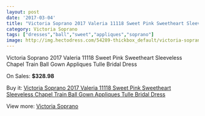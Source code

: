 ```yaml
---
layout: post
date: '2017-03-04'
title: "Victoria Soprano 2017 Valeria 11118 Sweet Pink Sweetheart Sleeveless Chapel Train Ball Gown Appliques Tulle Bridal Dress"
category: Victoria Soprano
tags: ["dresses","ball","sweet","appliques","soprano"]
image: http://img.hectodress.com/54289-thickbox_default/victoria-soprano-2017-valeria-11118-sweet-pink-sweetheart-sleeveless-chapel-train-ball-gown-appliques-tulle-bridal-dress.jpg
---
```

Victoria Soprano 2017 Valeria 11118 Sweet Pink Sweetheart Sleeveless Chapel Train Ball Gown Appliques Tulle Bridal Dress

On Sales: **$328.98**
<a href="https://www.hectodress.com/victoria-soprano/16941-victoria-soprano-2017-valeria-11118-sweet-pink-sweetheart-sleeveless-chapel-train-ball-gown-appliques-tulle-bridal-dress.html"><amp-img layout="responsive" width="600" height="600" src="//img.hectodress.com/54289-thickbox_default/victoria-soprano-2017-valeria-11118-sweet-pink-sweetheart-sleeveless-chapel-train-ball-gown-appliques-tulle-bridal-dress.jpg" alt="Victoria Soprano 2017 Valeria 11118 Sweet Pink Sweetheart Sleeveless Chapel Train Ball Gown Appliques Tulle Bridal Dress 0" /></a>
<a href="https://www.hectodress.com/victoria-soprano/16941-victoria-soprano-2017-valeria-11118-sweet-pink-sweetheart-sleeveless-chapel-train-ball-gown-appliques-tulle-bridal-dress.html"><amp-img layout="responsive" width="600" height="600" src="//img.hectodress.com/54296-thickbox_default/victoria-soprano-2017-valeria-11118-sweet-pink-sweetheart-sleeveless-chapel-train-ball-gown-appliques-tulle-bridal-dress.jpg" alt="Victoria Soprano 2017 Valeria 11118 Sweet Pink Sweetheart Sleeveless Chapel Train Ball Gown Appliques Tulle Bridal Dress 1" /></a>
<a href="https://www.hectodress.com/victoria-soprano/16941-victoria-soprano-2017-valeria-11118-sweet-pink-sweetheart-sleeveless-chapel-train-ball-gown-appliques-tulle-bridal-dress.html"><amp-img layout="responsive" width="600" height="600" src="//img.hectodress.com/54295-thickbox_default/victoria-soprano-2017-valeria-11118-sweet-pink-sweetheart-sleeveless-chapel-train-ball-gown-appliques-tulle-bridal-dress.jpg" alt="Victoria Soprano 2017 Valeria 11118 Sweet Pink Sweetheart Sleeveless Chapel Train Ball Gown Appliques Tulle Bridal Dress 2" /></a>
<a href="https://www.hectodress.com/victoria-soprano/16941-victoria-soprano-2017-valeria-11118-sweet-pink-sweetheart-sleeveless-chapel-train-ball-gown-appliques-tulle-bridal-dress.html"><amp-img layout="responsive" width="600" height="600" src="//img.hectodress.com/54294-thickbox_default/victoria-soprano-2017-valeria-11118-sweet-pink-sweetheart-sleeveless-chapel-train-ball-gown-appliques-tulle-bridal-dress.jpg" alt="Victoria Soprano 2017 Valeria 11118 Sweet Pink Sweetheart Sleeveless Chapel Train Ball Gown Appliques Tulle Bridal Dress 3" /></a>
<a href="https://www.hectodress.com/victoria-soprano/16941-victoria-soprano-2017-valeria-11118-sweet-pink-sweetheart-sleeveless-chapel-train-ball-gown-appliques-tulle-bridal-dress.html"><amp-img layout="responsive" width="600" height="600" src="//img.hectodress.com/54293-thickbox_default/victoria-soprano-2017-valeria-11118-sweet-pink-sweetheart-sleeveless-chapel-train-ball-gown-appliques-tulle-bridal-dress.jpg" alt="Victoria Soprano 2017 Valeria 11118 Sweet Pink Sweetheart Sleeveless Chapel Train Ball Gown Appliques Tulle Bridal Dress 4" /></a>
<a href="https://www.hectodress.com/victoria-soprano/16941-victoria-soprano-2017-valeria-11118-sweet-pink-sweetheart-sleeveless-chapel-train-ball-gown-appliques-tulle-bridal-dress.html"><amp-img layout="responsive" width="600" height="600" src="//img.hectodress.com/54292-thickbox_default/victoria-soprano-2017-valeria-11118-sweet-pink-sweetheart-sleeveless-chapel-train-ball-gown-appliques-tulle-bridal-dress.jpg" alt="Victoria Soprano 2017 Valeria 11118 Sweet Pink Sweetheart Sleeveless Chapel Train Ball Gown Appliques Tulle Bridal Dress 5" /></a>
<a href="https://www.hectodress.com/victoria-soprano/16941-victoria-soprano-2017-valeria-11118-sweet-pink-sweetheart-sleeveless-chapel-train-ball-gown-appliques-tulle-bridal-dress.html"><amp-img layout="responsive" width="600" height="600" src="//img.hectodress.com/54291-thickbox_default/victoria-soprano-2017-valeria-11118-sweet-pink-sweetheart-sleeveless-chapel-train-ball-gown-appliques-tulle-bridal-dress.jpg" alt="Victoria Soprano 2017 Valeria 11118 Sweet Pink Sweetheart Sleeveless Chapel Train Ball Gown Appliques Tulle Bridal Dress 6" /></a>
<a href="https://www.hectodress.com/victoria-soprano/16941-victoria-soprano-2017-valeria-11118-sweet-pink-sweetheart-sleeveless-chapel-train-ball-gown-appliques-tulle-bridal-dress.html"><amp-img layout="responsive" width="600" height="600" src="//img.hectodress.com/54290-thickbox_default/victoria-soprano-2017-valeria-11118-sweet-pink-sweetheart-sleeveless-chapel-train-ball-gown-appliques-tulle-bridal-dress.jpg" alt="Victoria Soprano 2017 Valeria 11118 Sweet Pink Sweetheart Sleeveless Chapel Train Ball Gown Appliques Tulle Bridal Dress 7" /></a>

Buy it: [Victoria Soprano 2017 Valeria 11118 Sweet Pink Sweetheart Sleeveless Chapel Train Ball Gown Appliques Tulle Bridal Dress](https://www.hectodress.com/victoria-soprano/16941-victoria-soprano-2017-valeria-11118-sweet-pink-sweetheart-sleeveless-chapel-train-ball-gown-appliques-tulle-bridal-dress.html "Victoria Soprano 2017 Valeria 11118 Sweet Pink Sweetheart Sleeveless Chapel Train Ball Gown Appliques Tulle Bridal Dress")

View more: [Victoria Soprano](https://www.hectodress.com/346-victoria-soprano "Victoria Soprano")